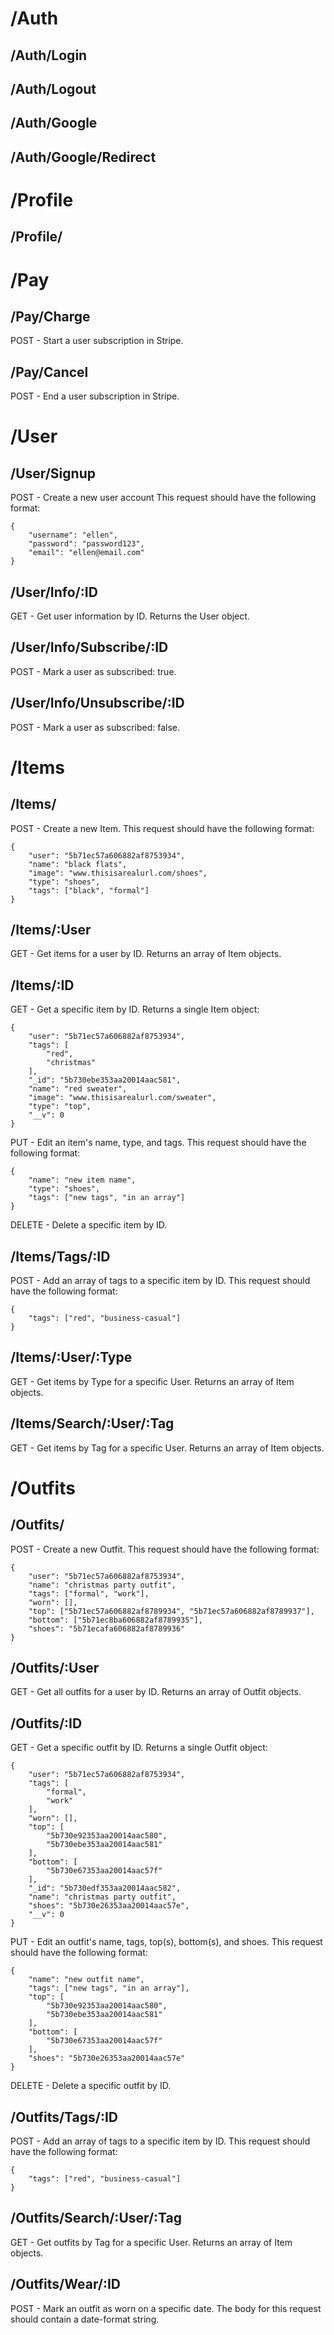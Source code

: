 # /Auth
## /Auth/Login
## /Auth/Logout
## /Auth/Google
## /Auth/Google/Redirect

# /Profile
## /Profile/

# /Pay
## /Pay/Charge
POST - Start a user subscription in Stripe.
## /Pay/Cancel
POST - End a user subscription in Stripe.

# /User
## /User/Signup
POST - Create a new user account
This request should have the following format:
```
{
    "username": "ellen",
    "password": "password123",
    "email": "ellen@email.com"
}
```
## /User/Info/:ID
GET - Get user information by ID. Returns the User object.
## /User/Info/Subscribe/:ID
POST - Mark a user as subscribed: true.
## /User/Info/Unsubscribe/:ID
POST - Mark a user as subscribed: false.

# /Items
## /Items/
POST - Create a new Item.
This request should have the following format:
```
{
	"user": "5b71ec57a606882af8753934",
    "name": "black flats",
	"image": "www.thisisarealurl.com/shoes",
	"type": "shoes",
	"tags": ["black", "formal"]
}
```
## /Items/:User
GET - Get items for a user by ID. Returns an array of Item objects.
## /Items/:ID
GET - Get a specific item by ID. Returns a single Item object:
```
{
    "user": "5b71ec57a606882af8753934",
    "tags": [
        "red",
        "christmas"
    ],
    "_id": "5b730ebe353aa20014aac581",
    "name": "red sweater",
    "image": "www.thisisarealurl.com/sweater",
    "type": "top",
    "__v": 0
}
```
PUT - Edit an item's name, type, and tags.
This request should have the following format:
```
{
    "name": "new item name",
    "type": "shoes",
    "tags": ["new tags", "in an array"]
}
```
DELETE - Delete a specific item by ID.
## /Items/Tags/:ID
POST - Add an array of tags to a specific item by ID.
This request should have the following format:
```
{
	"tags": ["red", "business-casual"]
}
```
## /Items/:User/:Type
GET - Get items by Type for a specific User. Returns an array of Item objects.
## /Items/Search/:User/:Tag
GET - Get items by Tag for a specific User. Returns an array of Item objects.

# /Outfits
## /Outfits/
POST - Create a new Outfit.
This request should have the following format:
```
{
	"user": "5b71ec57a606882af8753934",
    "name": "christmas party outfit",
	"tags": ["formal", "work"],
	"worn": [],
	"top": ["5b71ec57a606882af8789934", "5b71ec57a606882af8789937"],
	"bottom": ["5b71ec8ba606882af8789935"],
	"shoes": "5b71ecafa606882af8789936"
}
```
## /Outfits/:User
GET - Get all outfits for a user by ID. Returns an array of Outfit objects.
## /Outfits/:ID
GET - Get a specific outfit by ID. Returns a single Outfit object:
```
{
    "user": "5b71ec57a606882af8753934",
    "tags": [
        "formal",
        "work"
    ],
    "worn": [],
    "top": [
        "5b730e92353aa20014aac580",
        "5b730ebe353aa20014aac581"
    ],
    "bottom": [
        "5b730e67353aa20014aac57f"
    ],
    "_id": "5b730edf353aa20014aac582",
    "name": "christmas party outfit",
    "shoes": "5b730e26353aa20014aac57e",
    "__v": 0
}
```
PUT - Edit an outfit's name, tags, top(s), bottom(s), and shoes.
This request should have the following format:
```
{
    "name": "new outfit name",
    "tags": ["new tags", "in an array"],
    "top": [
        "5b730e92353aa20014aac580",
        "5b730ebe353aa20014aac581"
    ],
    "bottom": [
        "5b730e67353aa20014aac57f"
    ],
    "shoes": "5b730e26353aa20014aac57e"
}
```
DELETE - Delete a specific outfit by ID.
## /Outfits/Tags/:ID
POST - Add an array of tags to a specific item by ID.
This request should have the following format:
```
{
	"tags": ["red", "business-casual"]
}
```
## /Outfits/Search/:User/:Tag
GET - Get outfits by Tag for a specific User. Returns an array of Item objects.
## /Outfits/Wear/:ID
POST - Mark an outfit as worn on a specific date.
The body for this request should contain a date-format string.